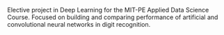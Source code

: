 Elective project in Deep Learning for the MIT-PE Applied Data Science Course. Focused on building and comparing performance of artificial and convolutional neural networks in digit recognition. 

